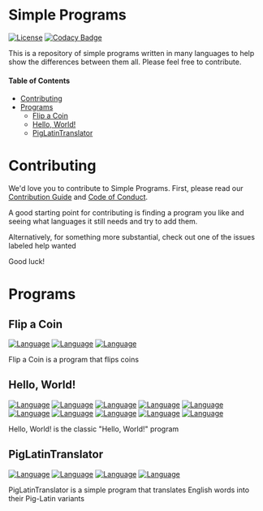 # Simple Programs

[![License](https://img.shields.io/badge/License-BSD%203--Clause-blue.svg)](https://opensource.org/licenses/BSD-3-Clause)
[![Codacy Badge](https://api.codacy.com/project/badge/Grade/1660daa3396946619972e9e915dc4204)](https://www.codacy.com/app/mrtops03/Simple-Programs?utm_source=github.com&amp;utm_medium=referral&amp;utm_content=Mrtops/Simple-Programs&amp;utm_campaign=Badge_Grade)

This is a repository of simple programs written in many languages to help show the differences between them all. Please feel free to contribute.

#### Table of Contents

*   [Contributing](#contributing)
*   [Programs](#programs)
    *   [Flip a Coin](#flip-a-coin)
    *   [Hello, World!](#hello-world)
    *   [PigLatinTranslator](#piglatintranslator)

# Contributing

We'd love you to contribute to Simple Programs. First, please read our [Contribution Guide](https://github.com/Mrtops/Simple-Programs/blob/master/docs/CONTRIBUTING.md#contributing-to-simple-programs) and
[Code of Conduct](https://github.com/Mrtops/Simple-Programs/blob/master/docs/CODE_OF_CONDUCT.md#code-of-conduct).

A good starting point for contributing is finding a program you like and seeing what languages it still needs and try to add them.

Alternatively, for something more substantial, check out one of the issues labeled help wanted

Good luck!

# Programs

## Flip a Coin
[![Language](https://img.shields.io/badge/language-JavaScript-F7DF1E.svg)](https://github.com/Mrtops/Simple-Programs/blob/master/JavaScript/Flip-a-Coin.js)
[![Language](https://img.shields.io/badge/language-Python-3673A6.svg)](https://github.com/Mrtops/Simple-Programs/blob/master/Python/Flip-a-Coin.py)
[![Language](https://img.shields.io/badge/language-Ruby-B11205.svg)](https://github.com/Mrtops/Simple-Programs/blob/master/Ruby/Flip-a-Coin.rb)

Flip a Coin is a program that flips coins

## Hello, World!

[![Language](https://img.shields.io/badge/language-C%23-9B4F97.svg)](https://github.com/Mrtops/Simple-Programs/blob/master/C%23/Hello-World.cs)
[![Language](https://img.shields.io/badge/language-C++-659AD2.svg)](https://github.com/Mrtops/Simple-Programs/blob/master/C%2B%2B/Hello-World.cpp)
[![Language](https://img.shields.io/badge/language-C-A8B9CC.svg)](https://github.com/Mrtops/Simple-Programs/blob/master/C/Hello-World.c)
[![Language](https://img.shields.io/badge/language-Java-5382A1.svg)](https://github.com/Mrtops/Simple-Programs/blob/master/Java/Hello-World.java)
[![Language](https://img.shields.io/badge/language-JavaScript-F7DF1E.svg)](https://github.com/Mrtops/Simple-Programs/blob/master/JavaScript/Hello-World.js)
[![Language](https://img.shields.io/badge/language-Objective--C-FF891E.svg)](https://github.com/Mrtops/Simple-Programs/blob/master/Objective-C/Hello-World.m)
[![Language](https://img.shields.io/badge/language-Perl-4E5D84.svg)](https://github.com/Mrtops/Simple-Programs/blob/master/Perl/Hello-World.pl)
[![Language](https://img.shields.io/badge/language-Python-3673A6.svg)](https://github.com/Mrtops/Simple-Programs/blob/master/Python/Hello-World.py)
[![Language](https://img.shields.io/badge/language-Ruby-B11205.svg)](https://github.com/Mrtops/Simple-Programs/blob/master/Ruby/Hello-World.rb)
[![Language](https://img.shields.io/badge/language-Swift-FC3A26.svg)](https://github.com/Mrtops/Simple-Programs/blob/master/Swift/Hello-World.swift)

Hello, World! is the classic "Hello, World!" program

## PigLatinTranslator

[![Language](https://img.shields.io/badge/language-JavaScript-F7DF1E.svg)](https://github.com/Mrtops/Simple-Programs/blob/master/JavaScript/PigLatinTranslator.js)
[![Language](https://img.shields.io/badge/language-Python-3673A6.svg)](https://github.com/Mrtops/Simple-Programs/blob/master/Python/PigLatinTranslator.py)
[![Language](https://img.shields.io/badge/language-Ruby-B11205.svg)](https://github.com/Mrtops/Simple-Programs/blob/master/Ruby/PigLatinTranslator.rb)
[![Language](https://img.shields.io/badge/language-Swift-FC3A26.svg)](https://github.com/Mrtops/Simple-Programs/blob/master/Swift/PigLatinTranslator.swift)

PigLatinTranslator is a simple program that translates English words into their Pig-Latin variants
